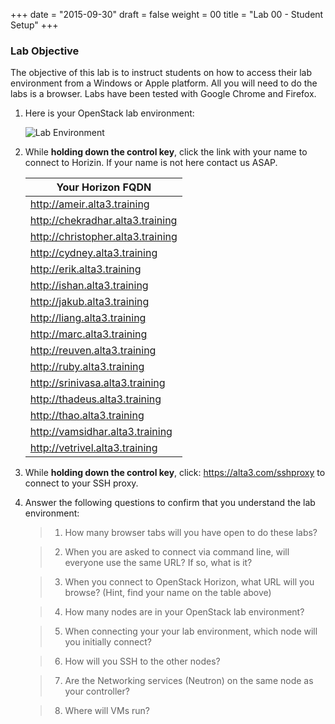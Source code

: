 +++
date = "2015-09-30"
draft = false
weight = 00
title = "Lab 00 - Student Setup"
+++

### Lab Objective

The objective of this lab is to instruct students on how to access their lab environment from a Windows or Apple platform. All you will need to do the labs is a browser. Labs have been tested with Google Chrome and Firefox. 

1. Here is your OpenStack lab environment: 

	![Lab Environment](https://i.imgur.com/diOquaU.png)

2. While **holding down the control key**, click the link with your name to connect to Horizin. If your name is not here contact us ASAP. 

    | Your Horizon FQDN
    | ---
    |http://ameir.alta3.training
    |http://chekradhar.alta3.training
    |http://christopher.alta3.training
    |http://cydney.alta3.training
    |http://erik.alta3.training
    |http://ishan.alta3.training
    |http://jakub.alta3.training
    |http://liang.alta3.training
    |http://marc.alta3.training
    |http://reuven.alta3.training
    |http://ruby.alta3.training
    |http://srinivasa.alta3.training
    |http://thadeus.alta3.training
    |http://thao.alta3.training
    |http://vamsidhar.alta3.training
    |http://vetrivel.alta3.training

3. While **holding down the control key**, click: https://alta3.com/sshproxy to connect to your SSH proxy.
 
4. Answer the following questions to confirm that you understand the lab environment:

	>   1. How many browser tabs will you have open to do these labs?
	
	>   2. When you are asked to connect via command line, will everyone use the same URL?  If so, what is it?
	
	>   3. When you connect to OpenStack Horizon, what URL will you browse? (Hint, find your name on the table above)
	
	>   4. How many nodes are in your OpenStack lab environment?
	
	>   5. When connecting your your lab environment, which node will you initially connect?
	
	>   6. How will you SSH to the other nodes?

	>   7. Are the Networking services (Neutron) on the same node as your controller?

	>   8. Where will VMs run?
	
